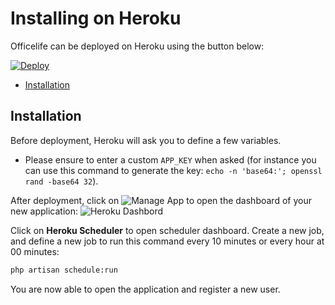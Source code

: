 # Installing on Heroku <!-- omit in toc -->

Officelife can be deployed on Heroku using the button below:

[![Deploy](https://www.herokucdn.com/deploy/button.svg)](https://heroku.com/deploy?template=https://github.com/officelifehq/officelife/tree/master)

- [Installation](#installation)

## Installation

Before deployment, Heroku will ask you to define a few variables.
- Please ensure to enter a custom `APP_KEY` when asked (for instance you can use this command to generate the key: `echo -n 'base64:'; openssl rand -base64 32`).

After deployment, click on ![Manage App](../../img/heroku_manage_app.png) to open the dashboard of your new application:
![Heroku Dashbord](../../img/heroku_dashboard.png)

Click on **Heroku Scheduler** to open scheduler dashboard. Create a new job, and define a new job to run this command every 10 minutes or every hour at 00 minutes:
```sh
php artisan schedule:run
```

You are now able to open the application and register a new user.
